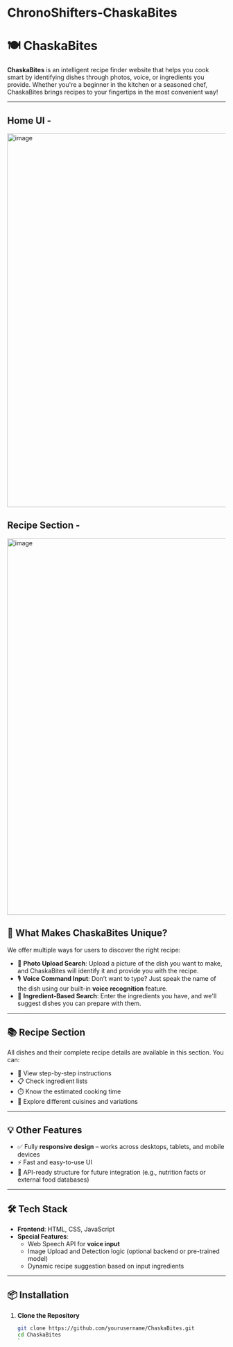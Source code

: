 # ChronoShifters-ChaskaBites

# 🍽️ ChaskaBites

**ChaskaBites** is an intelligent recipe finder website that helps you cook smart by identifying dishes through photos, voice, or ingredients you provide. Whether you're a beginner in the kitchen or a seasoned chef, ChaskaBites brings recipes to your fingertips in the most convenient way!

---

## Home UI -
<img width="1882" height="861" alt="image" src="https://github.com/user-attachments/assets/510aba68-d5a0-464d-910f-5510f923d017" />

## Recipe Section -
<img width="1876" height="867" alt="image" src="https://github.com/user-attachments/assets/936301e6-d2a4-45c7-8ec2-d0130cc52b64" />


## 🌟 What Makes ChaskaBites Unique?

We offer multiple ways for users to discover the right recipe:

- 📸 **Photo Upload Search**: Upload a picture of the dish you want to make, and ChaskaBites will identify it and provide you with the recipe.
- 🎙️ **Voice Command Input**: Don’t want to type? Just speak the name of the dish using our built-in **voice recognition** feature.
- 🧂 **Ingredient-Based Search**: Enter the ingredients you have, and we'll suggest dishes you can prepare with them.

---

## 📚 Recipe Section

All dishes and their complete recipe details are available in this section. You can:

- 🔎 View step-by-step instructions
- 📋 Check ingredient lists
- ⏱️ Know the estimated cooking time
- 🥘 Explore different cuisines and variations

---

## 💡 Other Features

- ✅ Fully **responsive design** – works across desktops, tablets, and mobile devices
- ⚡ Fast and easy-to-use UI
- 🔗 API-ready structure for future integration (e.g., nutrition facts or external food databases)

---

## 🛠️ Tech Stack

- **Frontend**: HTML, CSS, JavaScript
- **Special Features**:
  - Web Speech API for **voice input**
  - Image Upload and Detection logic (optional backend or pre-trained model)
  - Dynamic recipe suggestion based on input ingredients

---

## 📦 Installation

1. **Clone the Repository**
   ```bash
   git clone https://github.com/yourusername/ChaskaBites.git
   cd ChaskaBites
   `
